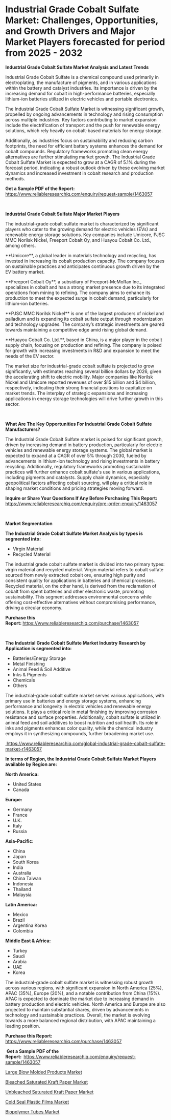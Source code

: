 <p><h1>Industrial Grade Cobalt Sulfate Market: Challenges, Opportunities, and Growth Drivers and Major Market Players forecasted for period from 2025 - 2032</h1></p><p><strong>Industrial Grade Cobalt Sulfate Market Analysis and Latest Trends</strong></p>
<p><p>Industrial Grade Cobalt Sulfate is a chemical compound used primarily in electroplating, the manufacture of pigments, and in various applications within the battery and catalyst industries. Its importance is driven by the increasing demand for cobalt in high-performance batteries, especially lithium-ion batteries utilized in electric vehicles and portable electronics. </p><p>The Industrial Grade Cobalt Sulfate Market is witnessing significant growth, propelled by ongoing advancements in technology and rising consumption across multiple industries. Key factors contributing to market expansion include the electrification of transport and the push for renewable energy solutions, which rely heavily on cobalt-based materials for energy storage. </p><p>Additionally, as industries focus on sustainability and reducing carbon footprints, the need for efficient battery systems enhances the demand for cobalt compounds. Regulatory frameworks promoting clean energy alternatives are further stimulating market growth. The Industrial Grade Cobalt Sulfate Market is expected to grow at a CAGR of 5.1% during the forecast period, indicating a robust outlook driven by these evolving market dynamics and increased investment in cobalt research and production methods.</p></p>
<p><strong>Get a Sample PDF of the Report:&nbsp;</strong> <a href="https://www.reliableresearchiq.com/enquiry/request-sample/1463057?utm_campaign=104&utm_medium=2&utm_source=Github&utm_content=ia&utm_term=03042025&utm_id=industrial-grade-cobalt-sulfate">https://www.reliableresearchiq.com/enquiry/request-sample/1463057</a></p>
<p>&nbsp;</p>
<p><strong>Industrial Grade Cobalt Sulfate Major Market Players</strong></p>
<p><p>The industrial-grade cobalt sulfate market is characterized by significant players who cater to the growing demand for electric vehicles (EVs) and renewable energy storage solutions. Key companies include Umicore, PJSC MMC Norilsk Nickel, Freeport Cobalt Oy, and Huayou Cobalt Co. Ltd., among others.</p><p>**Umicore**, a global leader in materials technology and recycling, has invested in increasing its cobalt production capacity. The company focuses on sustainable practices and anticipates continuous growth driven by the EV battery market.</p><p>**Freeport Cobalt Oy**, a subsidiary of Freeport-McMoRan Inc., specializes in cobalt and has a strong market presence due to its integrated operations from mining to refining. The company aims to enhance its production to meet the expected surge in cobalt demand, particularly for lithium-ion batteries.</p><p>**PJSC MMC Norilsk Nickel** is one of the largest producers of nickel and palladium and is expanding its cobalt sulfate output through modernization and technology upgrades. The company’s strategic investments are geared towards maintaining a competitive edge amid rising global demand.</p><p>**Huayou Cobalt Co. Ltd.**, based in China, is a major player in the cobalt supply chain, focusing on production and refining. The company is poised for growth with increasing investments in R&D and expansion to meet the needs of the EV sector.</p><p>The market size for industrial-grade cobalt sulfate is projected to grow significantly, with estimates reaching several billion dollars by 2026, given the accelerating shift to electric mobility. Major companies like Norilsk Nickel and Umicore reported revenues of over $15 billion and $4 billion, respectively, indicating their strong financial positions to capitalize on market trends. The interplay of strategic expansions and increasing applications in energy storage technologies will drive further growth in this sector.</p></p>
<p>&nbsp;</p>
<p><strong>What Are The Key Opportunities For Industrial Grade Cobalt Sulfate Manufacturers?</strong></p>
<p><p>The Industrial Grade Cobalt Sulfate market is poised for significant growth, driven by increasing demand in battery production, particularly for electric vehicles and renewable energy storage systems. The global market is expected to expand at a CAGR of over 5% through 2030, fueled by advancements in lithium-ion technology and rising investments in battery recycling. Additionally, regulatory frameworks promoting sustainable practices will further enhance cobalt sulfate's use in various applications, including pigments and catalysts. Supply chain dynamics, especially geopolitical factors affecting cobalt sourcing, will play a critical role in shaping market conditions and pricing strategies moving forward.</p></p>
<p><strong>Inquire or Share Your Questions If Any Before Purchasing This Report:</strong> <a href="https://www.reliableresearchiq.com/enquiry/pre-order-enquiry/1463057?utm_campaign=104&utm_medium=2&utm_source=Github&utm_content=ia&utm_term=03042025&utm_id=industrial-grade-cobalt-sulfate">https://www.reliableresearchiq.com/enquiry/pre-order-enquiry/1463057</a></p>
<p>&nbsp;</p>
<p><strong>Market Segmentation</strong></p>
<p><strong>The Industrial Grade Cobalt Sulfate Market Analysis by types is segmented into:</strong></p>
<p><ul><li>Virgin Material</li><li>Recycled Material</li></ul></p>
<p><p>The industrial grade cobalt sulfate market is divided into two primary types: virgin material and recycled material. Virgin material refers to cobalt sulfate sourced from newly extracted cobalt ore, ensuring high purity and consistent quality for applications in batteries and chemical processes. Recycled material, on the other hand, is derived from the reclamation of cobalt from spent batteries and other electronic waste, promoting sustainability. This segment addresses environmental concerns while offering cost-effective alternatives without compromising performance, driving a circular economy.</p></p>
<p><strong>Purchase this Report:&nbsp;</strong><a href="https://www.reliableresearchiq.com/purchase/1463057?utm_campaign=104&utm_medium=2&utm_source=Github&utm_content=ia&utm_term=03042025&utm_id=industrial-grade-cobalt-sulfate">https://www.reliableresearchiq.com/purchase/1463057</a></p>
<p>&nbsp;</p>
<p><strong>The Industrial Grade Cobalt Sulfate Market Industry Research by Application is segmented into:</strong></p>
<p><ul><li>Batteries/Energy Storage</li><li>Metal Finishing</li><li>Animal Feed & Soil Additive</li><li>Inks & Pigments</li><li>Chemicals</li><li>Others</li></ul></p>
<p><p>The industrial-grade cobalt sulfate market serves various applications, with primary use in batteries and energy storage systems, enhancing performance and longevity in electric vehicles and renewable energy solutions. It plays a critical role in metal finishing by improving corrosion resistance and surface properties. Additionally, cobalt sulfate is utilized in animal feed and soil additives to boost nutrition and soil health. Its role in inks and pigments enhances color quality, while the chemical industry employs it in synthesizing compounds, further broadening market use.</p></p>
<p><a href="https://www.reliableresearchiq.com/global-industrial-grade-cobalt-sulfate-market-r1463057?utm_campaign=104&utm_medium=2&utm_source=Github&utm_content=ia&utm_term=03042025&utm_id=industrial-grade-cobalt-sulfate">&nbsp;https://www.reliableresearchiq.com/global-industrial-grade-cobalt-sulfate-market-r1463057</a></p>
<p><strong>In terms of Region, the Industrial Grade Cobalt Sulfate Market Players available by Region are:</strong></p>
<p>
    <p> <strong> North America: </strong>
        <ul>
            <li>United States</li>
            <li>Canada</li>
        </ul>
        </p> 
    <p> <strong> Europe: </strong>
        <ul>
            <li>Germany</li>
            <li>France</li>
            <li>U.K.</li>
            <li>Italy</li>
            <li>Russia</li>
        </ul>
        </p> 
    <p> <strong> Asia-Pacific: </strong>
        <ul>
            <li>China</li>
            <li>Japan</li>
            <li>South Korea</li>
            <li>India</li>
            <li>Australia</li>
            <li>China Taiwan</li>
            <li>Indonesia</li>
            <li>Thailand</li>
            <li>Malaysia</li>
        </ul>
        </p> 
    <p> <strong> Latin America: </strong>
        <ul>
            <li>Mexico</li>
            <li>Brazil</li>
            <li>Argentina Korea</li>
            <li>Colombia</li>
        </ul>
        </p> 
    <p> <strong> Middle East & Africa: </strong>
        <ul>
            <li>Turkey</li>
            <li>Saudi</li>
            <li>Arabia</li>
            <li>UAE</li>
            <li>Korea</li>
        </ul>
    </p>
    </p>
<p><p>The industrial-grade cobalt sulfate market is witnessing robust growth across various regions, with significant expansion in North America (25%), APAC (35%), Europe (20%), and a notable contribution from China (15%). APAC is expected to dominate the market due to increasing demand in battery production and electric vehicles. North America and Europe are also projected to maintain substantial shares, driven by advancements in technology and sustainable practices. Overall, the market is evolving towards a more balanced regional distribution, with APAC maintaining a leading position.</p></p>
<p><strong>Purchase this Report: </strong><a href="https://www.reliableresearchiq.com/purchase/1463057?utm_campaign=104&utm_medium=2&utm_source=Github&utm_content=ia&utm_term=03042025&utm_id=industrial-grade-cobalt-sulfate">https://www.reliableresearchiq.com/purchase/1463057</a></p>
<p>&nbsp;<strong>Get a Sample PDF of the Report:&nbsp;&nbsp;</strong><a href="https://www.reliableresearchiq.com/enquiry/request-sample/1463057?utm_campaign=104&utm_medium=2&utm_source=Github&utm_content=ia&utm_term=03042025&utm_id=industrial-grade-cobalt-sulfate">https://www.reliableresearchiq.com/enquiry/request-sample/1463057</a></p>
<p><strong></strong></p>
<p><p><a href="https://github.com/cavushjla/Market-Research-Report-List-1/blob/main/large-blow-molded-products-market.md?utm_campaign=104&utm_medium=2&utm_source=Github&utm_content=ia&utm_term=03042025&utm_id=industrial-grade-cobalt-sulfate">Large Blow Molded Products Market</a></p><p><a href="https://github.com/hoppeellia6b/Market-Research-Report-List-1/blob/main/bleached-saturated-kraft-paper-market.md?utm_campaign=104&utm_medium=2&utm_source=Github&utm_content=ia&utm_term=03042025&utm_id=industrial-grade-cobalt-sulfate">Bleached Saturated Kraft Paper Market</a></p><p><a href="https://github.com/evraltandre36/Market-Research-Report-List-1/blob/main/unbleached-saturated-kraft-paper-market.md?utm_campaign=104&utm_medium=2&utm_source=Github&utm_content=ia&utm_term=03042025&utm_id=industrial-grade-cobalt-sulfate">Unbleached Saturated Kraft Paper Market</a></p><p><a href="https://github.com/nedzazollo74/Market-Research-Report-List-1/blob/main/cold-seal-plastic-films-market.md?utm_campaign=104&utm_medium=2&utm_source=Github&utm_content=ia&utm_term=03042025&utm_id=industrial-grade-cobalt-sulfate">Cold Seal Plastic Films Market</a></p><p><a href="https://github.com/kleyderoomes/Market-Research-Report-List-1/blob/main/biopolymer-tubes-market.md?utm_campaign=104&utm_medium=2&utm_source=Github&utm_content=ia&utm_term=03042025&utm_id=industrial-grade-cobalt-sulfate">Biopolymer Tubes Market</a></p></p>